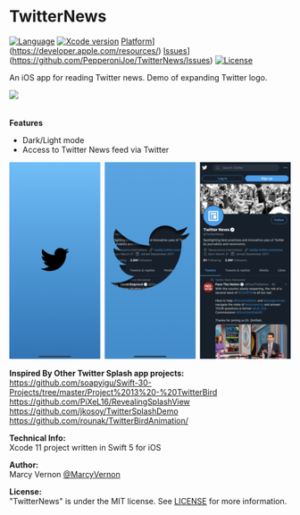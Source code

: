# TwitterNews
[![Language](https://img.shields.io/badge/swift-5.0-orange.svg)](https://developer.apple.com/swift)
[![Xcode version](https://img.shields.io/badge/xcode-11%20beta-brightgreen)](https://developer.apple.com/xcode/)
[Platform](http://img.shields.io/badge/platform-iOS-lightgrey.svg?style=flat)](https://developer.apple.com/resources/)
[Issues](https://img.shields.io/github/issues/bizz84/SwiftyStoreKit.svg?style=flat)](https://github.com/PepperoniJoe/TwitterNews/Issues)
[![License](https://img.shields.io/badge/license-MIT-blue.svg?style=flat)](http://mit-license.org)

An iOS app for reading Twitter news. Demo of expanding Twitter logo.

<img src="GitHub-Images/TwitterNews.gif" width="300">

\
**Features**
- Dark/Light mode
- Access to Twitter News feed via Twitter

<img src="GitHub-Images/TwitterShots.png" width="900">

**Inspired By Other Twitter Splash app projects:** \
https://github.com/soapyigu/Swift-30-Projects/tree/master/Project%2013%20-%20TwitterBird \
https://github.com/PiXeL16/RevealingSplashView \
https://github.com/jkosoy/TwitterSplashDemo \
https://github.com/rounak/TwitterBirdAnimation/

**Technical Info:** \
Xcode 11  project written in Swift 5 for iOS

**Author:** \
Marcy Vernon [@MarcyVernon](https://twitter.com/MarcyVernon)

**License:** \
"TwitterNews" is under the MIT license. See [LICENSE](/LICENSE) for more information.
